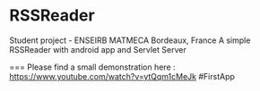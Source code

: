 RSSReader
=========

Student project - ENSEIRB MATMECA Bordeaux, France
A simple RSSReader with android app and Servlet Server

===
Please find a small demonstration here : https://www.youtube.com/watch?v=ytQqm1cMeJk
\#FirstApp
